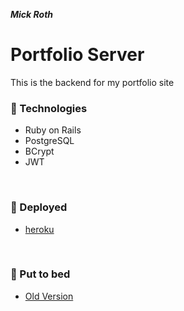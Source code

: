 ***Mick Roth***


# Portfolio Server

This is the backend for my portfolio site



### &#127803; Technologies	
- Ruby on Rails
- PostgreSQL
- BCrypt
- JWT

<br>

### &#x1F3E1; Deployed
- [heroku]("https://portfolio-server-mick.herokuapp.com")

<br>



### &#127803; Put to bed
- [Old Version](https://github.com/mickmed/portfolio-server-old)

